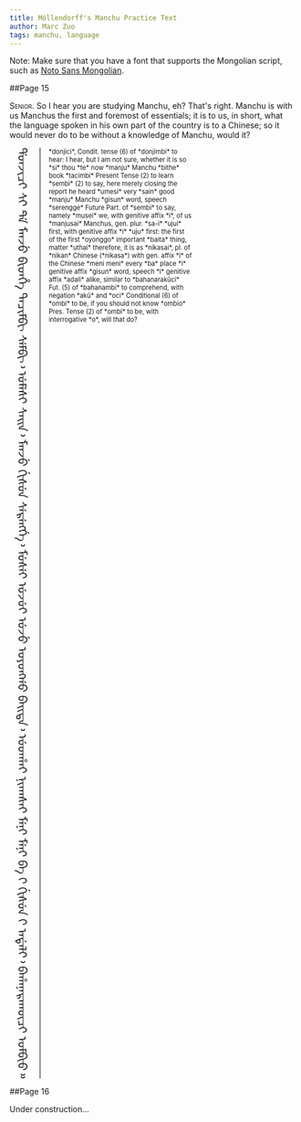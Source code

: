 ```yaml
---
title: Möllendorff's Manchu Practice Text
author: Marc Zuo
tags: manchu, language
---
```


<style> .manchu { font-family:"Noto Sans Mongolian"; font-weight: normal;
display: inline-block; min-height: 650px; font-size: 1.5em;
line-height: 2.5em; writing-mode: vertical-lr; -webkit-writing-mode:
vertical-lr; -o-writing-mode: vertical-lr; -ms-writing-mode: tb-lr;
writing-mode: tb-lr; vertical-align: text-top; border-right: 1px solid #000; }
.glossary { display: inline-block; font-size: 80%; width: 50%; vertical-align:
text-top; padding-left: 1em; }
.smallcaps { font-variant: small-caps; } </style>

Note: Make sure that you have a font that supports the Mongolian script, such
as [Noto Sans Mongolian](https://www.google.com/get/noto/#sans-mong).

##Page 15

<span class="smallcaps">Senior.</span> So I hear you are studying Manchu, eh?
That's right. Manchu is with us Manchus the first and foremost of essentials;
it is to us, in short, what the language spoken in his own part of the country
is to a Chinese; so it would never do to be without a knowledge of Manchu,
would it?

<div class="manchu"> ᡩᠣᠨᠵᡳᠴᡳ ᠰᡳ ᡨᡝ ᠮᠠᠨᠵᡠ ᠪᡳᡨ᠌ᡥᡝ ᡨᠠᠴᡳᠮᠪᡳ ᠰᡝᠮᠪᡳ᠈  
ᡠᠮᡝᠰᡳ ᠰᠠᡳᠨ᠈ ᠮᠠᠨᠵᡠ ᡤᡳᠰᡠᠨ ᠰᡝᡵᡝᠩᡤᡝ᠈ ᠮᡠᠰᡝᡳ ᡠᠵᡠᡳ  
ᡠᠵᡠ ᠣᠶᠣᠩᡤᠣ ᠪᠠᡳᡨᠠ᠈ ᡠᡨᡥᠠᡳ ᠨᡳᡴᠠᠰᠠᡳ ᠮᡝᠨᡳ ᠮᡝᠨᡳ ᠪᠠ  
ᡴ ᡤᡳᠰᡠᠨ ᡴ ᠠᡩᠠᠯᡳ᠈ ᠪᠠᡥᠠᠨᠠᡵᠠᡴᡡᠴᡳ ᠣᠮᠪᡳᠣ᠉ </div>

<div class="glossary">*donjici*, Condit. tense (6) of *donjimbi* to hear: I hear, but I am not sure, whether it is so  
*si* thou  
*te* now  
*manju* Manchu  
*bithe* book  
*tacimbi* Present Tense (2) to learn  
*sembi* (2) to say, here merely closing the report he heard  
*umesi* very  
*sain* good  
*manju* Manchu  
*gisun* word, speech  
*serengge* Future Part. of *sembi* to say, namely  
*musei* we, with genitive affix *i*, of us  
*manjusai* Manchus, gen. plur. *sa-i*  
*ujui* first, with genitive affix *i*  
*uju* first: the first of the first  
*oyonggo* important  
*baita* thing, matter  
*uthai* therefore, it is as  
*nikasai*, pl. of *nikan* Chinese (*nikasa*) with gen. affix *i* of the Chinese  
*meni meni* every  
*ba* place  
*i* genitive affix  
*gisun* word, speech  
*i* genitive affix  
*adali* alike, similar to  
*bahanarakūci* Fut. (5) of *bahanambi* to comprehend, with negation *akū* and *oci* Conditional (6) of *ombi* to be, if you should not know  
*ombio* Pres. Tense (2) of *ombi* to be, with interrogative *o*, will that do?</div>

##Page 16

Under construction...

